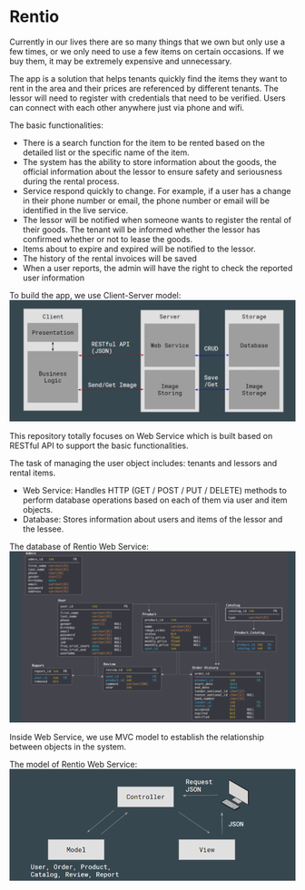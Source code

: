 # Rentio

Currently in our lives there are so many things that we own but only use a few times, or we only need to use a few items on certain occasions. If we buy them, it may be extremely expensive and unnecessary.

The app is a solution that helps tenants quickly find the items they want to rent in the area and their prices are referenced by different tenants. The lessor will need to register with credentials that need to be verified. Users can connect with each other anywhere just via phone and wifi.

The basic functionalities:
* There is a search function for the item to be rented based on the detailed list or the specific name of the item.
* The system has the ability to store information about the goods, the official information about the lessor to ensure safety and seriousness during the rental process.
* Service respond quickly to change. For example, if a user has a change in their phone number or email, the phone number or email will be identified in the live service.
* The lessor will be notified when someone wants to register the rental of their goods. The tenant will be informed whether the lessor has confirmed whether or not to lease the goods.
* Items about to expire and expired will be notified to the lessor.
* The history of the rental invoices will be saved
* When a user reports, the admin will have the right to check the reported user information

To build the app, we use Client-Server model:
![Rentio System Architecture](architecture_image/SystemArchitect.PNG "Rentio System Architecture")

This repository totally focuses on Web Service which is built based on RESTful API to support the basic functionalities.

The task of managing the user object includes: tenants and lessors and rental items.
* Web Service: Handles HTTP (GET / POST / PUT / DELETE) methods to perform database operations based on each of them via user and item objects.
* Database: Stores information about users and items of the lessor and the lessee.

The database of Rentio Web Service:
![Rentio Database](architecture_image/database.PNG "Rentio System Architecture")

Inside Web Service, we use MVC model to establish the relationship between objects in the system.

The model of Rentio Web Service:
![Rentio Web Service Model](architecture_image/mvc.PNG "MVC Model in Web Service")

